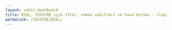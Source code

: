 ```yaml
---
layout: vakit_dashboard
title: BIEL, ISVICRE için iftar, namaz vakitleri ve hava durumu - ilçe/eyalet seç
permalink: /ISVICRE/BIEL/
---
```


<script type="text/javascript">
  var GLOBAL_COUNTRY = 'ISVICRE';
  var GLOBAL_CITY = 'BIEL';
  var GLOBAL_STATE = '';
  var lat = 72;
  var lon = 21;
</script>
